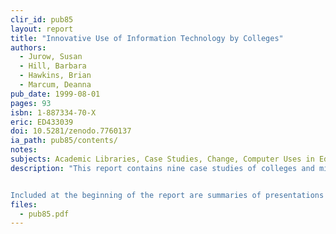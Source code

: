 ```yaml
---
clir_id: pub85
layout: report
title: "Innovative Use of Information Technology by Colleges"
authors:
  - Jurow, Susan
  - Hill, Barbara
  - Hawkins, Brian
  - Marcum, Deanna
pub_date: 1999-08-01
pages: 93
isbn: 1-887334-70-X
eric: ED433039
doi: 10.5281/zenodo.7760137
ia_path: pub85/contents/
notes:
subjects: Academic Libraries, Case Studies, Change, Computer Uses in Education, Conferences, Educational Change, Educational Development, Educational Technology, Higher Education, Information Technology, Innovation, Instructional Innovation, Library Development, Program Development, Technology Integration
description: "This report contains nine case studies of colleges and mid-sized universities whose libraries have used new information technologies to improve education on their campuses. Funded by a grant from the W. K. Kellogg Foundation, members of CLIR staff and one of its advisory groups, the College Libraries Committee, studied the experience of college libraries that use new information technology to enhance library services and provide information resources to students and faculty in innovative ways. The nine colleges and mid-sized universities that participated in the study are: the California Institute of Technology; Carnegie Mellon University; Indiana University/Purdue University at Indianapolis; Lafayette College; Point Park College; Southern Utah University; Stevens Institute of Technology; West Virginia Wesleyan College; and Wellesley College.


Included at the beginning of the report are summaries of presentations made at a follow-up conference to discuss the studies and ideas for making change in higher education."
files:
  - pub85.pdf
---
```


